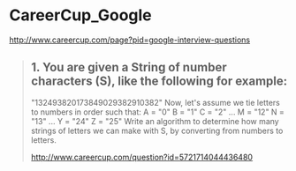 # CareerCup_Google

http://www.careercup.com/page?pid=google-interview-questions

>## 1. You are given a String of number characters (S), like the following for example: 
>"132493820173849029382910382" 
>Now, let's assume we tie letters to numbers in order such that: 
>A = "0" 
>B = "1" 
>C = "2" 
>... 
>M = "12" 
>N = "13" 
>... 
>Y = "24" 
>Z = "25" 
>Write an algorithm to determine how many strings of letters we can make with S, by converting from numbers to letters.
>
>http://www.careercup.com/question?id=5721714044436480

